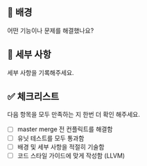 ## 📝 배경
어떤 기능이나 문제를 해결했나요?

## 📝 세부 사항
세부 사항을 기록해주세요.

## ✅ 체크리스트
다음 항목을 모두 만족하는 지 한번 더 확인 해주세요.
- [ ] master merge 전 컨플릭트를 해결함
- [ ] 유닛 테스트를 모두 통과함
- [ ] 배경 및 세부 사항을 적절히 기술함
- [ ] 코드 스타일 가이드에 맞게 작성함 (LLVM)
